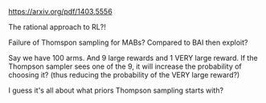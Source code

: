 https://arxiv.org/pdf/1403.5556

The rational approach to RL?!


Failure of Thomspon sampling for MABs?
Compared to BAI then exploit?

Say we have 100 arms. And 9 large rewards and 1 VERY large reward.
If the Thompson sampler sees one of the 9, it will increase the probability of choosing it? (thus reducing the probability of the VERY large reward?)

I guess it's all about what priors Thompson sampling starts with?